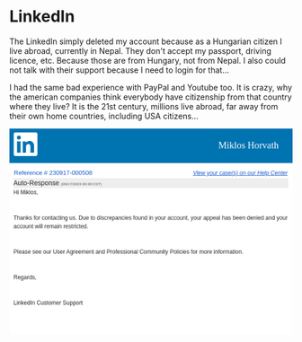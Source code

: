 # LinkedIn

The LinkedIn simply deleted my account because as a Hungarian citizen I live abroad, currently in Nepal. They don't accept my passport, driving licence, etc. Because those are from Hungary, not from Nepal. I also could not talk with their support because I need to login for that...

I had the same bad experience with PayPal and Youtube too. It is crazy, why the american companies think everybody have citizenship from that country where they live? It is the 21st century, millions live abroad, far away from their own home countries, including USA citizens...

![Screenshot](screenshot.png "Screenshot")

